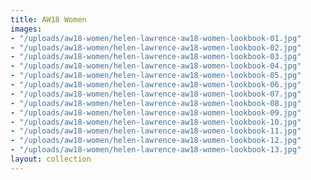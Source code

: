 ```yaml
---
title: AW18 Women
images:
- "/uploads/aw18-women/helen-lawrence-aw18-women-lookbook-01.jpg"
- "/uploads/aw18-women/helen-lawrence-aw18-women-lookbook-02.jpg"
- "/uploads/aw18-women/helen-lawrence-aw18-women-lookbook-03.jpg"
- "/uploads/aw18-women/helen-lawrence-aw18-women-lookbook-04.jpg"
- "/uploads/aw18-women/helen-lawrence-aw18-women-lookbook-05.jpg"
- "/uploads/aw18-women/helen-lawrence-aw18-women-lookbook-06.jpg"
- "/uploads/aw18-women/helen-lawrence-aw18-women-lookbook-07.jpg"
- "/uploads/aw18-women/helen-lawrence-aw18-women-lookbook-08.jpg"
- "/uploads/aw18-women/helen-lawrence-aw18-women-lookbook-09.jpg"
- "/uploads/aw18-women/helen-lawrence-aw18-women-lookbook-10.jpg"
- "/uploads/aw18-women/helen-lawrence-aw18-women-lookbook-11.jpg"
- "/uploads/aw18-women/helen-lawrence-aw18-women-lookbook-12.jpg"
- "/uploads/aw18-women/helen-lawrence-aw18-women-lookbook-13.jpg"
layout: collection
---
```


